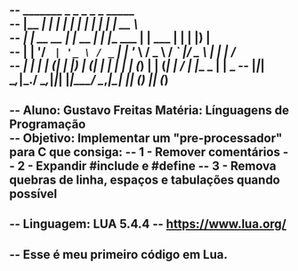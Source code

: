 --  _______        _           _ _                   _           _               _____      
-- |__   __|      | |         | | |                 | |         | |             |  __ \     
--    | |_ __ __ _| |__   __ _| | |__   ___       __| | ___     | |             | |__) |    
--    | | '__/ _` | '_ \ / _` | | '_ \ / _ \     / _` |/ _ \    | |             |  ___/     
--    | | | | (_| | |_) | (_| | | | | | (_) |   | (_| |  __/    | |____    _    | |       _ 
--    |_|_|  \__,_|_.__/ \__,_|_|_| |_|\___/     \__,_|\___|    |______|  (_)   |_|      (_)
--                                                                                         
--  Aluno: Gustavo Freitas                                                             Matéria: Línguagens de Programação                                                                   
--  Objetivo: Implementar um "pre-processador" para C que consiga:
--  1 - Remover comentários
--  2 - Expandir #include e #define
--  3 - Remova quebras de linha, espaços e tabulações quando possível
--
--  Linguagem: LUA 5.4.4
--  https://www.lua.org/
--
--  Esse é meu primeiro código em Lua.
--
